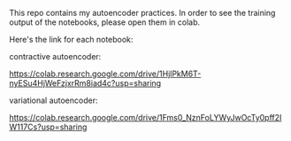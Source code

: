 This repo contains my autoencoder practices. In order to see the training output of the notebooks, please open them in colab.

Here's the link for each notebook:

contractive autoencoder:

https://colab.research.google.com/drive/1HjlPkM6T-nyESu4HjWeFzjxrRm8iad4c?usp=sharing

variational autoencoder:

https://colab.research.google.com/drive/1Fms0_NznFoLYWyJwOcTy0pff2IW117Cs?usp=sharing
